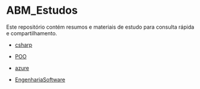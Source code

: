 # ABM_Estudos

Este repositório contém resumos e materiais de estudo para consulta rápida e compartilhamento.

- [csharp](./csharp/)

- [POO](./POO/)

- [azure](./azure/)

- [EngenhariaSoftware](./EngenhariaSoftware/)
